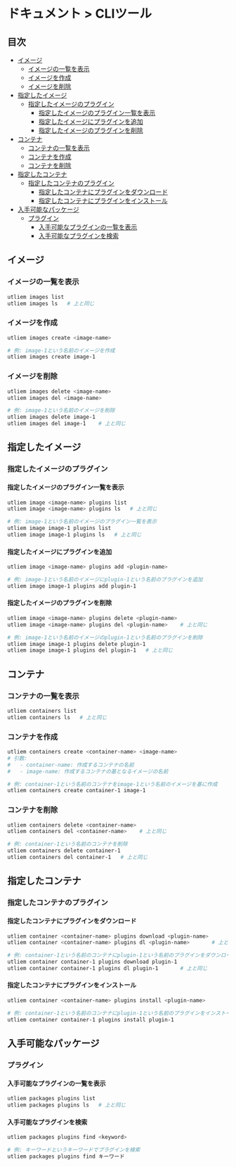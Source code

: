 # ドキュメント > CLIツール  <!-- omit in toc -->

## 目次 <!-- omit in toc -->

- [イメージ](#イメージ)
  - [イメージの一覧を表示](#イメージの一覧を表示)
  - [イメージを作成](#イメージを作成)
  - [イメージを削除](#イメージを削除)
- [指定したイメージ](#指定したイメージ)
  - [指定したイメージのプラグイン](#指定したイメージのプラグイン)
    - [指定したイメージのプラグイン一覧を表示](#指定したイメージのプラグイン一覧を表示)
    - [指定したイメージにプラグインを追加](#指定したイメージにプラグインを追加)
    - [指定したイメージのプラグインを削除](#指定したイメージのプラグインを削除)
- [コンテナ](#コンテナ)
  - [コンテナの一覧を表示](#コンテナの一覧を表示)
  - [コンテナを作成](#コンテナを作成)
  - [コンテナを削除](#コンテナを削除)
- [指定したコンテナ](#指定したコンテナ)
  - [指定したコンテナのプラグイン](#指定したコンテナのプラグイン)
    - [指定したコンテナにプラグインをダウンロード](#指定したコンテナにプラグインをダウンロード)
    - [指定したコンテナにプラグインをインストール](#指定したコンテナにプラグインをインストール)
- [入手可能なパッケージ](#入手可能なパッケージ)
  - [プラグイン](#プラグイン)
    - [入手可能なプラグインの一覧を表示](#入手可能なプラグインの一覧を表示)
    - [入手可能なプラグインを検索](#入手可能なプラグインを検索)

## イメージ

### イメージの一覧を表示

```sh
utliem images list
utliem images ls   # 上と同じ
```

### イメージを作成

```sh
utliem images create <image-name>

# 例: image-1という名前のイメージを作成
utliem images create image-1
```

### イメージを削除

```sh
utliem images delete <image-name>
utliem images del <image-name>

# 例: image-1という名前のイメージを削除
utliem images delete image-1
utliem images del image-1    # 上と同じ
```

## 指定したイメージ

### 指定したイメージのプラグイン

#### 指定したイメージのプラグイン一覧を表示

```sh
utliem image <image-name> plugins list
utliem image <image-name> plugins ls   # 上と同じ

# 例: image-1という名前のイメージのプラグイン一覧を表示
utliem image image-1 plugins list
utliem image image-1 plugins ls   # 上と同じ
```

#### 指定したイメージにプラグインを追加

```sh
utliem image <image-name> plugins add <plugin-name>

# 例: image-1という名前のイメージにplugin-1という名前のプラグインを追加
utliem image image-1 plugins add plugin-1
```

#### 指定したイメージのプラグインを削除

```sh
utliem image <image-name> plugins delete <plugin-name>
utliem image <image-name> plugins del <plugin-name>    # 上と同じ

# 例: image-1という名前のイメージのplugin-1という名前のプラグインを削除
utliem image image-1 plugins delete plugin-1
utliem image image-1 plugins del plugin-1   # 上と同じ
```

## コンテナ

### コンテナの一覧を表示

```sh
utliem containers list
utliem containers ls   # 上と同じ
```

### コンテナを作成

```sh
utliem containers create <container-name> <image-name>
# 引数:
#   - container-name: 作成するコンテナの名前
#   - image-name: 作成するコンテナの基となるイメージの名前

# 例: container-1という名前のコンテナをimage-1という名前のイメージを基に作成
utliem containers create container-1 image-1
```

### コンテナを削除

```sh
utliem containers delete <container-name>
utliem containers del <container-name>    # 上と同じ

# 例: container-1という名前のコンテナを削除
utliem containers delete container-1
utliem containers del container-1   # 上と同じ
```

## 指定したコンテナ

### 指定したコンテナのプラグイン

#### 指定したコンテナにプラグインをダウンロード

```sh
utliem container <container-name> plugins download <plugin-name>
utliem container <container-name> plugins dl <plugin-name>       # 上と同じ

# 例: container-1という名前のコンテナにplugin-1という名前のプラグインをダウンロード
utliem container container-1 plugins download plugin-1
utliem container container-1 plugins dl plugin-1       # 上と同じ
```

#### 指定したコンテナにプラグインをインストール

```sh
utliem container <container-name> plugins install <plugin-name>

# 例: container-1という名前のコンテナにplugin-1という名前のプラグインをインストール
utliem container container-1 plugins install plugin-1
```

## 入手可能なパッケージ

### プラグイン

#### 入手可能なプラグインの一覧を表示

```sh
utliem packages plugins list
utliem packages plugins ls   # 上と同じ
```

#### 入手可能なプラグインを検索

```sh
utliem packages plugins find <keyword>

# 例: キーワードというキーワードでプラグインを検索
utliem packages plugins find キーワード
```

